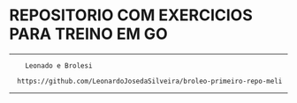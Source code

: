 # REPOSITORIO COM EXERCICIOS PARA TREINO EM GO

- - -
```
    Leonado e Brolesi
    
  https://github.com/LeonardoJosedaSilveira/broleo-primeiro-repo-meli
```
- - -